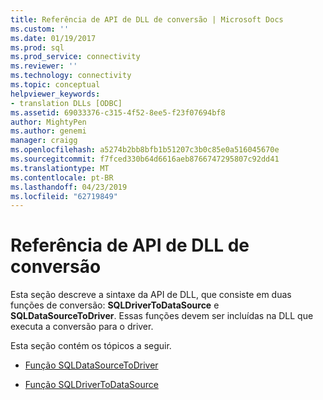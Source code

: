 ```yaml
---
title: Referência de API de DLL de conversão | Microsoft Docs
ms.custom: ''
ms.date: 01/19/2017
ms.prod: sql
ms.prod_service: connectivity
ms.reviewer: ''
ms.technology: connectivity
ms.topic: conceptual
helpviewer_keywords:
- translation DLLs [ODBC]
ms.assetid: 69033376-c315-4f52-8ee5-f23f07694bf8
author: MightyPen
ms.author: genemi
manager: craigg
ms.openlocfilehash: a5274b2bb8bfb1b51207c3b0c85e0a516045670e
ms.sourcegitcommit: f7fced330b64d6616aeb8766747295807c92dd41
ms.translationtype: MT
ms.contentlocale: pt-BR
ms.lasthandoff: 04/23/2019
ms.locfileid: "62719849"
---
```

# <a name="translation-dll-api-reference"></a>Referência de API de DLL de conversão
Esta seção descreve a sintaxe da API de DLL, que consiste em duas funções de conversão: **SQLDriverToDataSource** e **SQLDataSourceToDriver**. Essas funções devem ser incluídas na DLL que executa a conversão para o driver.  
  
 Esta seção contém os tópicos a seguir.  
  
-   [Função SQLDataSourceToDriver](../../../odbc/reference/syntax/sqldatasourcetodriver-function.md)  
  
-   [Função SQLDriverToDataSource](../../../odbc/reference/syntax/sqldrivertodatasource-function.md)
